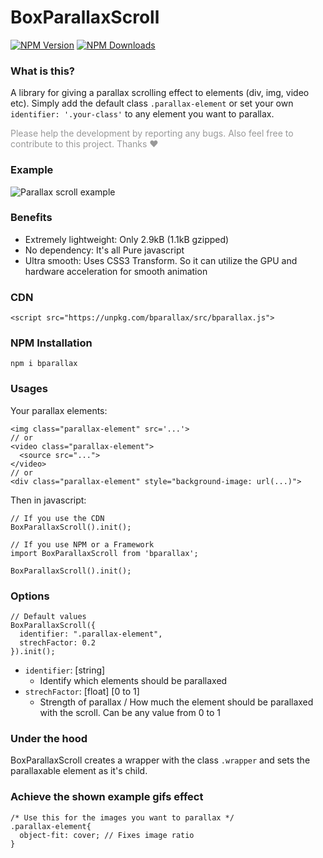 # BoxParallaxScroll

[![NPM Version][npm-image]][npm-url]
[![NPM Downloads][downloads-image]][downloads-url]

[npm-image]: https://img.shields.io/npm/v/bparallax.svg
[npm-url]: https://npmjs.org/package/bparallax
[downloads-image]: https://img.shields.io/npm/dm/bparallax.svg
[downloads-url]: https://npmjs.org/package/bparallax

### What is this?

A library for giving a parallax scrolling effect to elements (div, img, video etc). Simply add the default class `.parallax-element` or set your own `identifier: '.your-class'` to any element you want to parallax.

<p style="color: rgba(0,0,0,0.4)">Please help the development by reporting any bugs. Also feel free to contribute to this project. Thanks ❤</p>

### Example

![Parallax scroll example](../readme/example.gif "Parallax scroll example")

### Benefits

- Extremely lightweight: Only 2.9kB (1.1kB gzipped)
- No dependency: It's all Pure javascript
- Ultra smooth: Uses CSS3 Transform. So it can utilize the GPU and hardware acceleration for smooth animation

### CDN

```
<script src="https://unpkg.com/bparallax/src/bparallax.js">
```

### NPM Installation

```
npm i bparallax
```

### Usages

Your parallax elements:

```
<img class="parallax-element" src='...'>
// or
<video class="parallax-element">
  <source src="...">
</video>
// or
<div class="parallax-element" style="background-image: url(...)">
```

Then in javascript:

```
// If you use the CDN
BoxParallaxScroll().init();
```

```
// If you use NPM or a Framework
import BoxParallaxScroll from 'bparallax';

BoxParallaxScroll().init();
```

### Options

```
// Default values
BoxParallaxScroll({
  identifier: ".parallax-element",
  strechFactor: 0.2
}).init();
```

- `identifier`: [string]
  - Identify which elements should be parallaxed
- `strechFactor`: [float] [0 to 1]
  - Strength of parallax / How much the element should be parallaxed with the scroll. Can be any value from 0 to 1

### Under the hood

BoxParallaxScroll creates a wrapper with the class `.wrapper` and sets the parallaxable element as it's child.

### Achieve the shown example gifs effect

```
/* Use this for the images you want to parallax */
.parallax-element{
  object-fit: cover; // Fixes image ratio
}
```
